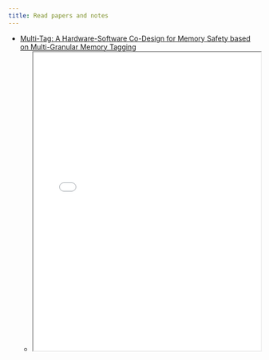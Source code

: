 ```yaml
---
title: Read papers and notes
---
```


- [Multi-Tag: A Hardware-Software Co-Design for Memory Safety
based on Multi-Granular Memory Tagging](https://pure.tugraz.at/ws/portalfiles/portal/60390380/multi_tag.pdf)
    - <iframe src="multi_tag.pdf" width="100%" height="600px"></iframe> 
